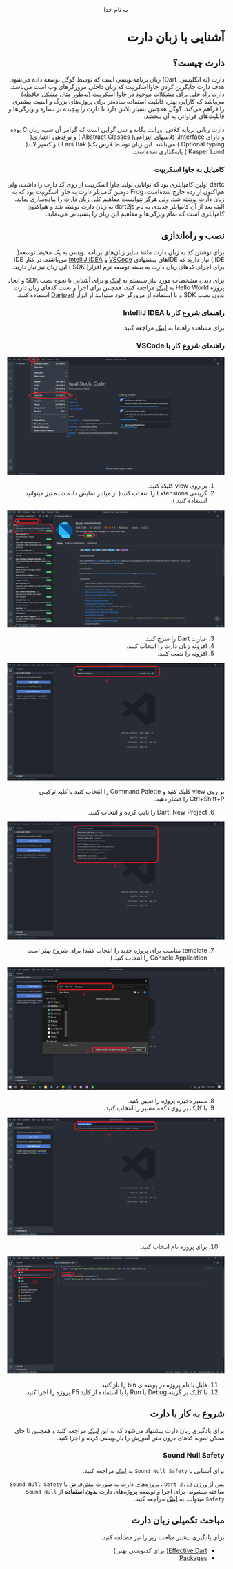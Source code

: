 <div dir=rtl align="center">
به نام خدا
</div>
<div dir="rtl" align='right'>
  

# آشنایی با زبان دارت

## دارت چیست؟

دارت (به انگلیسی: Dart) زبان برنامه‌نویسی‌ است که توسط گوگل توسعه داده می‌شود. هدف دارت جایگزین کردن جاوااسکریپت که زبان داخلی مرورگرهای وب است می‌باشد. دارت راه حلی برای مشکلات موجود در جاوا اسکریپت (به‌طور مثال مشکل حافظه) می‌باشد که کارایی بهتر، قابلیت استفاده ساده‌تر برای پروژه‌های بزرگ و امنیت بیشتری را فراهم می‌کند. گوگل همچنین بسیار تلاش دارد تا دارت را پیچیده تر بسازد و ویژگی‌ها و قابلیت‌های فراوانی به آن ببخشد.

دارت زبانی برپایه کلاس، وراثت یگانه و شی گرایی است که گرامر آن شبیه زبان C بوده و دارای Interface، کلاسهای انتزاعی( Abstract Classes ) و نوع‌دهی اختیاری( Optional typing ) می‌باشد. این زبان توسط لارس بک( Lars Bak ) و کسپر لاند( Kasper Lund ) پایه‌گذاری شده‌است.

### کامپایل به جاوا اسکریپت

dartc اولین کامپایلری بود که توانایی تولید جاوا اسکریپت از روی کد دارت را داشت، ولی هم‌اکنون از رده خارج شده‌است. Frog دومین کامپایلر دارت به جاوا اسکریپت بود که به زبان دارت نوشته شد، ولی هرگز نتوانست مفاهیم کلی زبان دارت را پیاده‌سازی نماید، البته بعد از آن کامپایلر جدیدی به نام dart2js به زبان دارت نوشته شد و هم‌اکنون کامپایلری است که تمام ویژگی‌ها و مفاهیم این زبان را پشتیبانی می‌نماید.

## نصب و راه‌اندازی

برای نوشتن کد به زبان دارت مانند سایر زبان‌های برنامه نویسی به یک محیط توسعه( IDE ) نیاز دارید که IDEهای پیشنهادی  [VSCode](https://code.visualstudio.com/) و [IntelliJ IDEA](https://www.jetbrains.com/idea/download) می‌باشند. در کنار IDE برای اجرای کدهای زبان دارت به بسته توسعه نرم افزار( SDK ) این زبان نیز نیاز دارید. 

برای دیدن مشخصات  مورد نیاز سیستم به [لینک](https://dart.dev/get-dart#system-requirements) و 
برای آشنایی با نحوه نصب SDK و ایجاد پروژه Hello World  به [لینک](https://dart.dev/tutorials/server/get-started) مراجعه کنید، همچنین برای اجرا و تست کدهای زبان دارت بدون نصب SDK و با استفاده از مرورگر خود  میتوانید از ابزار [Dartpad](https://dart.dev/tools/dartpad) استفاده کنید.

### راهنمای شروع کار با IntelliJ IDEA

برای مشاهده راهنما به [لینک](https://dart.dev/tools/jetbrains-plugin#configuring-dart-support) مراجعه کنید.

### راهنمای شروع کار با VSCode 

![vscode1](https://github.com/MARS-JSU/Internship-Documents/blob/Mobile/Mobile%20Docs/Phase01-Dart/vscode1.png)

  
01. بر روی view کلیک کنید.
02. گزینه‌ی Extensions را انتخاب کنید( از میانبر نمایش داده شده نیز میتوانید استفاده کنید ).
  

![vscode2](https://github.com/MARS-JSU/Internship-Documents/blob/Mobile/Mobile%20Docs/Phase01-Dart/vscode2.png)

03. عبارت Dart را سرچ کنید.
04. افزونه‌ زبان دارت را انتخاب کنید.
05. افزونه را نصب کنید.
  
  

![vscode3](https://github.com/MARS-JSU/Internship-Documents/blob/Mobile/Mobile%20Docs/Phase01-Dart/vscode3.png)

بر روی view کلیک کنید و  Command Palette را انتخاب کنید یا کلید ترکیبی Ctrl+Shift+P را فشار دهید.

06. Dart: New Project را تایپ کرده و انتخاب کنید.

![vscode4](https://github.com/MARS-JSU/Internship-Documents/blob/Mobile/Mobile%20Docs/Phase01-Dart/vscode4.png)

  
07. template مناسب برای پروژه جدید را انتخاب کنید( برای شروع بهتر است Console Application را انتخاب کنید )

![vscode5](https://github.com/MARS-JSU/Internship-Documents/blob/Mobile/Mobile%20Docs/Phase01-Dart/vscode5.png)

  
08. مسیر ذخیره پروژه را تعیین کنید.
09. با کلیک بر روی دکمه مسیر را انتخاب کنید.

![vscode6](https://github.com/MARS-JSU/Internship-Documents/blob/Mobile/Mobile%20Docs/Phase01-Dart/vscode6.png)

10. برای پروژه نام انتخاب کنید.

![vscode7](https://github.com/MARS-JSU/Internship-Documents/blob/Mobile/Mobile%20Docs/Phase01-Dart/vscode7.png)

  
11. فایل با نام پروژه در پوشه ی bin را باز کنید. 
12. با کلیک بر گزینه Debug یا Run  یا با استفاده از کلید F5 پروژه را اجرا کنید. 

## شروع به کار با دارت

برای یادگیری زبان دارت پیشنهاد می‌شود که به این [لینک](https://dart.dev/guides/language/language-tour) مراجعه کنید و همچنین تا جای ممکن نمونه‌ کدهای درون متن آموزش را بازنویسی کرده و اجرا کنید.

### Sound Null Safety

برای آشنایی با `Sound Null Safety` به [لینک](https://dart.dev/null-safety) مراجعه کنید.

 پس از ورژن `Dart 2.12` ، پروژه‌های دارت به صورت پیش‌فرض با   `Sound Null Safety` ساخته میشوند. برای اجرا و توسعه پروژه‌های دارت **بدون استفاده** از `Sound Null Safety` میتوانید به [لینک](https://dart.dev/null-safety/unsound-null-safety#migrating-by-hand) مراجعه کنید.

## مباحث تکمیلی زبان دارت

 برای یادگیری بیشتر مباحث زیر را نیز مطالعه کنید.

* [Effective Dart](https://dart.dev/guides/language/effective-dart)( برای کدنویسی بهتر )
* [Packages](https://dart.dev/guides/packages)

</div>
